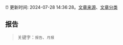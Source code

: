 :alarm_clock: 更新时间: 2024-07-28 14:36:28。[文章来源](/README.md)、[文章分类](/TAGS.md)

## 报告


> 关键字：`报告`、`月报`



